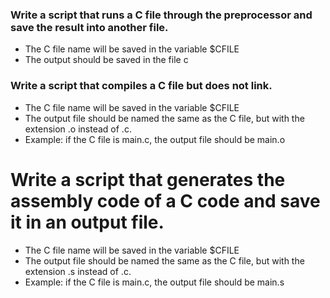 ### Write a script that runs a C file through the preprocessor and save the result into another file.

* The C file name will be saved in the variable $CFILE
* The output should be saved in the file c

### Write a script that compiles a C file but does not link.

* The C file name will be saved in the variable $CFILE
* The output file should be named the same as the C file, but with the extension .o instead of .c.
* Example: if the C file is main.c, the output file should be main.o

# Write a script that generates the assembly code of a C code and save it in an output file.

* The C file name will be saved in the variable $CFILE
* The output file should be named the same as the C file, but with the extension .s instead of .c.
* Example: if the C file is main.c, the output file should be main.s

